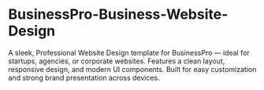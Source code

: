 # BusinessPro-Business-Website-Design
A sleek, Professional Website Design template for BusinessPro — ideal for startups, agencies, or corporate websites. Features a clean layout, responsive design, and modern UI components. Built for easy customization and strong brand presentation across devices.
